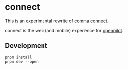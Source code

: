 # connect

This is an experimental rewrite of [comma connect](https://github.com/commaai/connect).

connect is the web (and mobile) experience for [openpilot](https://github.com/commaai/openpilot).

## Development

```
pnpm install
pnpm dev --open
```
